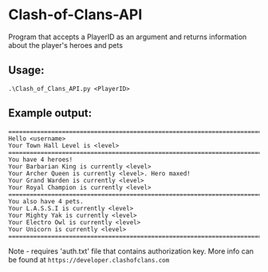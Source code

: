 # Clash-of-Clans-API

Program that accepts a PlayerID as an argument and returns information about the player's heroes and pets

## Usage: 
`.\Clash_of_Clans_API.py <PlayerID>`

## Example output: 
```
===================================================================================
Hello <username>
Your Town Hall Level is <level>
===================================================================================
You have 4 heroes!
Your Barbarian King is currently <level>
Your Archer Queen is currently <level>. Hero maxed!
Your Grand Warden is currently <level>
Your Royal Champion is currently <level>
===================================================================================
You also have 4 pets.
Your L.A.S.S.I is currently <level>
Your Mighty Yak is currently <level>
Your Electro Owl is currently <level>
Your Unicorn is currently <level>
===================================================================================
```

Note - requires 'auth.txt' file that contains authorization key. More info can be found at `https://developer.clashofclans.com`
